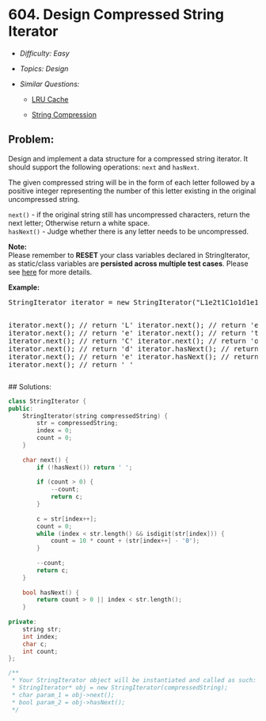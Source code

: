 # 604. Design Compressed String Iterator

* *Difficulty: Easy*

* *Topics: Design*

* *Similar Questions:*

  * [LRU Cache](lru-cache.md)

  * [String Compression](string-compression.md)

## Problem:

<p>
Design and implement a data structure for a compressed string iterator. It should support the following operations: <code>next</code> and <code>hasNext</code>.
</p>

<p>
The given compressed string will be in the form of each letter followed by a positive integer representing the number of this letter existing in the original uncompressed string.
</p>

<p>
<code>next()</code> - if the original string still has uncompressed characters, return the next letter; Otherwise return a white space.<br>
<code>hasNext()</code> - Judge whether there is any letter needs to be uncompressed.
</p>

<p>
<b>Note:</b><br />
Please remember to <b>RESET</b> your class variables declared in StringIterator, as static/class variables are <b>persisted across multiple test cases</b>. Please see <a href="https://leetcode.com/faq/#different-output">here</a> for more details.
</p>


<p><b>Example:</b>
<pre>
StringIterator iterator = new StringIterator("L1e2t1C1o1d1e1");

iterator.next(); // return 'L'
iterator.next(); // return 'e'
iterator.next(); // return 'e'
iterator.next(); // return 't'
iterator.next(); // return 'C'
iterator.next(); // return 'o'
iterator.next(); // return 'd'
iterator.hasNext(); // return true
iterator.next(); // return 'e'
iterator.hasNext(); // return false
iterator.next(); // return ' '
</pre>
</p>
## Solutions:

```c++
class StringIterator {
public:
    StringIterator(string compressedString) {
        str = compressedString;
        index = 0;
        count = 0;
    }
    
    char next() {
        if (!hasNext()) return ' ';
        
        if (count > 0) {
            --count;
            return c;
        }
        
        c = str[index++];
        count = 0;
        while (index < str.length() && isdigit(str[index])) {
            count = 10 * count + (str[index++] - '0');
        }
        
        --count;
        return c;
    }
    
    bool hasNext() {
        return count > 0 || index < str.length();
    }
    
private:
    string str;
    int index;
    char c;
    int count;
};

/**
 * Your StringIterator object will be instantiated and called as such:
 * StringIterator* obj = new StringIterator(compressedString);
 * char param_1 = obj->next();
 * bool param_2 = obj->hasNext();
 */
```
